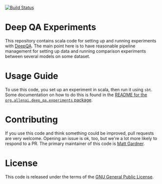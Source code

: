 [![Build Status](https://semaphoreci.com/api/v1/allenai/deep_qa_experiments/branches/master/shields_badge.svg)](https://semaphoreci.com/allenai/deep_qa_experiments)

# Deep QA Experiments

This repository contains scala code for setting up and running experiments with
[DeepQA](https://github.com/allenai/deep_qa).  The main point here is to have reasonable pipeline
management for setting up data and running comparison experiments between several models on some
dataset.

# Usage Guide

To use this code, you set up an experiment in scala, then run it using `sbt`.  Some documentation
on how to do this is found in the [README for the `org.allenai.deep_qa.experiments`
package](src/main/scala/org/allenai/deep_qa/experiments/).

# Contributing

If you use this code and think something could be improved, pull requests are very welcome.
Opening an issue is ok, too, but we're a lot more likely to respond to a PR.  The primary
maintainer of this code is [Matt Gardner](https://matt-gardner.github.io/).

# License

This code is released under the terms of the [GNU General Public License](https://www.gnu.org/licenses/gpl-3.0.en.html).
